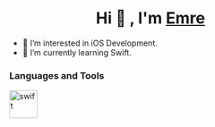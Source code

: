 <h1 align="center">Hi 👋 , I'm <a href="https://www.linkedin.com/in/emre-usul-5a4351189" target="blank">
Emre</a></h1>


- 👀 I’m interested in iOS Development.
- 🌱 I’m currently learning Swift.

<h3 align="left">Languages and Tools</h3>
<a> <img src="https://cdn.iconscout.com/icon/free/png-256/swift-21-1175088.png" alt="swift" width="50" height="50" /> </a>
<div title="This is a mouseover text!"></div>
